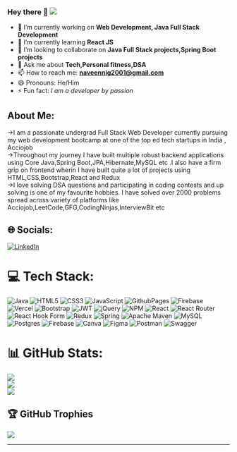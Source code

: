 ### Hey there 👋  [![](https://visitcount.itsvg.in/api?id=naveen-kk4&icon=5&color=6)](https://visitcount.itsvg.in)

- 🔭 I’m currently working on **Web Development, Java Full Stack Development**
- 🌱 I’m currently learning **React JS**
- 👯 I’m looking to collaborate on **Java Full Stack projects,Spring Boot projects**
- 💬 Ask me about **Tech,Personal fitness,DSA**
- 📫 How to reach me: **naveennig2001@gmail.com**
- 😄 Pronouns: He/Him
- ⚡ Fun fact: *I am a developer by passion*


## About Me:
->I am a passionate undergrad Full Stack Web Developer currently pursuing my web development bootcamp at one of the top ed tech startups in India , Acciojob</br>
->Throughout my journey I have built multiple robust backend applications using Core Java,Spring Boot,JPA,Hibernate,MySQL etc .I also have a firm grip on frontend wherin I have built quite a lot of projects using HTML,CSS,Bootstrap,React and Redux</br>
->I love solving DSA questions and participating in coding contests and up solving is one of my favourite hobbies. I have solved over 2000 problems spread across variety of platforms like Acciojob,LeetCode,GFG,CodingNinjas,InterviewBit etc

## 🌐 Socials:
[![LinkedIn](https://img.shields.io/badge/LinkedIn-%230077B5.svg?logo=linkedin&logoColor=white)](https://linkedin.com/in/www.linkedin.com/in/naveen-k-) 

# 💻 Tech Stack:
![Java](https://img.shields.io/badge/java-%23ED8B00.svg?style=for-the-badge&logo=openjdk&logoColor=white) ![HTML5](https://img.shields.io/badge/html5-%23E34F26.svg?style=for-the-badge&logo=html5&logoColor=white) ![CSS3](https://img.shields.io/badge/css3-%231572B6.svg?style=for-the-badge&logo=css3&logoColor=white) ![JavaScript](https://img.shields.io/badge/javascript-%23323330.svg?style=for-the-badge&logo=javascript&logoColor=%23F7DF1E) ![GithubPages](https://img.shields.io/badge/github%20pages-121013?style=for-the-badge&logo=github&logoColor=white) ![Firebase](https://img.shields.io/badge/firebase-%23039BE5.svg?style=for-the-badge&logo=firebase) ![Vercel](https://img.shields.io/badge/vercel-%23000000.svg?style=for-the-badge&logo=vercel&logoColor=white) ![Bootstrap](https://img.shields.io/badge/bootstrap-%238511FA.svg?style=for-the-badge&logo=bootstrap&logoColor=white) ![JWT](https://img.shields.io/badge/JWT-black?style=for-the-badge&logo=JSON%20web%20tokens) ![jQuery](https://img.shields.io/badge/jquery-%230769AD.svg?style=for-the-badge&logo=jquery&logoColor=white) ![NPM](https://img.shields.io/badge/NPM-%23CB3837.svg?style=for-the-badge&logo=npm&logoColor=white) ![React](https://img.shields.io/badge/react-%2320232a.svg?style=for-the-badge&logo=react&logoColor=%2361DAFB) ![React Router](https://img.shields.io/badge/React_Router-CA4245?style=for-the-badge&logo=react-router&logoColor=white) ![React Hook Form](https://img.shields.io/badge/React%20Hook%20Form-%23EC5990.svg?style=for-the-badge&logo=reacthookform&logoColor=white) ![Redux](https://img.shields.io/badge/redux-%23593d88.svg?style=for-the-badge&logo=redux&logoColor=white) ![Spring](https://img.shields.io/badge/spring-%236DB33F.svg?style=for-the-badge&logo=spring&logoColor=white) ![Apache Maven](https://img.shields.io/badge/Apache%20Maven-C71A36?style=for-the-badge&logo=Apache%20Maven&logoColor=white) ![MySQL](https://img.shields.io/badge/mysql-%2300000f.svg?style=for-the-badge&logo=mysql&logoColor=white) ![Postgres](https://img.shields.io/badge/postgres-%23316192.svg?style=for-the-badge&logo=postgresql&logoColor=white) ![Firebase](https://img.shields.io/badge/Firebase-039BE5?style=for-the-badge&logo=Firebase&logoColor=white) ![Canva](https://img.shields.io/badge/Canva-%2300C4CC.svg?style=for-the-badge&logo=Canva&logoColor=white) ![Figma](https://img.shields.io/badge/figma-%23F24E1E.svg?style=for-the-badge&logo=figma&logoColor=white) ![Postman](https://img.shields.io/badge/Postman-FF6C37?style=for-the-badge&logo=postman&logoColor=white) ![Swagger](https://img.shields.io/badge/-Swagger-%23Clojure?style=for-the-badge&logo=swagger&logoColor=white)
# 📊 GitHub Stats:
![](https://github-readme-stats.vercel.app/api?username=naveen-kk4&theme=swift&hide_border=false&include_all_commits=true&count_private=true)<br/>
![](https://github-readme-streak-stats.herokuapp.com/?user=naveen-kk4&theme=swift&hide_border=false)<br/>
![](https://github-readme-stats.vercel.app/api/top-langs/?username=naveen-kk4&theme=swift&hide_border=false&include_all_commits=true&count_private=true&layout=compact)

## 🏆 GitHub Trophies
![](https://github-profile-trophy.vercel.app/?username=naveen-kk4&theme=monokai&no-frame=false&no-bg=false&margin-w=4)

---


<!-- Proudly created with GPRM ( https://gprm.itsvg.in ) -->
